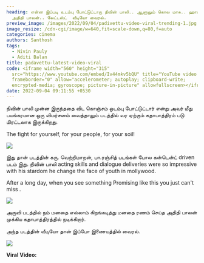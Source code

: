 ```yaml
---
heading: என்ன இப்படி உடம்பு போட்டுட்டாரு நிவின் பாலி.. ஆனாலும் கொல மாசு.. ஹாட்
  அதிதி பாலன்.. லேட்டஸ்ட்  வீடியோ வைரல்.
preview_image: /images/2022/09/04/padivettu-video-viral-trending-1.jpg
image_resize: /cdn-cgi/image/w=640,fit=scale-down,q=80,f=auto
categories: cinema
authors: Santhosh
tags:
  - Nivin Pauly
  - Aditi Balan
title: padavettu-latest-video-viral
code: <iframe width="560" height="315"
  src="https://www.youtube.com/embed/Iv44mkv5bQU" title="YouTube video player"
  frameborder="0" allow="accelerometer; autoplay; clipboard-write;
  encrypted-media; gyroscope; picture-in-picture" allowfullscreen></iframe>
date: 2022-09-04 09:11:55 +0530
---
```

நிவின் பாலி முன்ன இருந்ததை விட கொஞ்சம் ஒடம்பு போட்டுட்டார் என்று அவர் மீது பயங்கரமான ஒரு விமர்சனம் வைத்தாலும் படத்தில் வர ஏற்கும் கதாபாத்திரம் படு மிரட்டலாக இருக்கிறது.

The fight for yourself, for your people, for your soil! 

![](/images/2022/09/04/padivettu-video-viral-trending.jpg)

இது தான் படத்தின் கரு. வெற்றிமாறன், பா.ரஞ்சித் படங்கள் போல கன்டென்ட் driven படம் இது. நிவின் பாலி  acting skills and dialogue deliveries were so impressive with his stardom he change the face of youth in mollywood.

After a long day, when you see something Promising like this you just can't miss .

![](/images/2022/09/04/nivin-padavettu-video-viral.jpg)

அருவி படத்தில் நம் மனதை எல்லாம் கிறங்கடித்து மனதை ரணம் செய்த அதிதி பாலன் முக்கிய கதாபாத்திரத்தில் நடிக்கிறார். 

அந்த படத்தின் வீடியோ தான் இப்போ இணையத்தில் வைரல்.

![](/images/2022/09/04/nivin-padavettu-video-viral-2.jpg)

**Viral Video:**